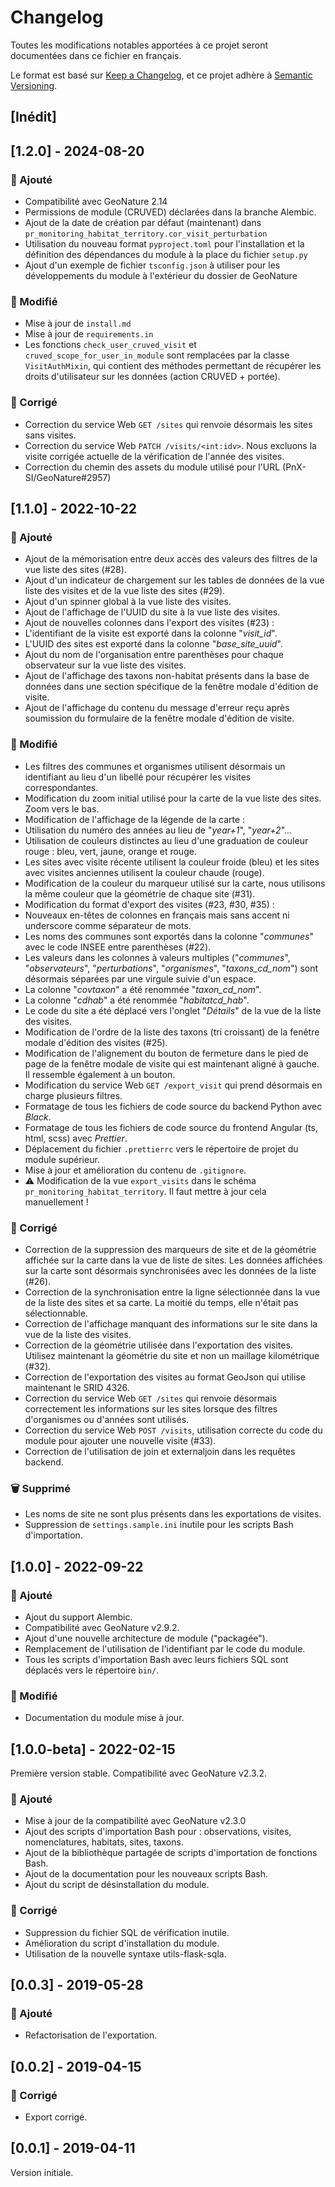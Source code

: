 # Changelog

Toutes les modifications notables apportées à ce projet seront documentées dans ce fichier en français.

Le format est basé sur [Keep a Changelog](https://keepachangelog.com/en/1.0.0/),
et ce projet adhère à [Semantic Versioning](https://semver.org/spec/v2.0.0.html).


## [Inédit]


## [1.2.0] - 2024-08-20

### 🚀 Ajouté

- Compatibilité avec GeoNature 2.14
- Permissions de module (CRUVED) déclarées dans la branche Alembic.
- Ajout de la date de création par défaut (maintenant) dans `pr_monitoring_habitat_territory.cor_visit_perturbation`
- Utilisation du nouveau format `pyproject.toml` pour l'installation et la définition des dépendances du module à la place du fichier `setup.py`
- Ajout d'un exemple de fichier `tsconfig.json` à utiliser pour les développements du module à l'extérieur du dossier de GeoNature

### 🔄 Modifié

- Mise à jour de `install.md`
- Mise à jour de `requirements.in`
- Les fonctions `check_user_cruved_visit` et `cruved_scope_for_user_in_module` sont remplacées par la classe `VisitAuthMixin`, qui contient des méthodes permettant de récupérer les droits d'utilisateur sur les données (action CRUVED + portée).

### 🐛 Corrigé

- Correction du service Web `GET /sites` qui renvoie désormais les sites sans visites.
- Correction du service Web `PATCH /visits/<int:idv>`. Nous excluons la visite corrigée actuelle de la vérification de l'année des visites.
- Correction du chemin des assets du module utilisé pour l'URL (PnX-SI/GeoNature#2957)


## [1.1.0] - 2022-10-22

### 🚀 Ajouté

- Ajout de la mémorisation entre deux accès des valeurs des filtres de la vue liste des sites (#28).
- Ajout d'un indicateur de chargement sur les tables de données de la vue liste des visites et de la vue liste des sites (#29).
- Ajout d'un spinner global à la vue liste des visites.
- Ajout de l'affichage de l'UUID du site à la vue liste des visites.
- Ajout de nouvelles colonnes dans l'export des visites (#23) :
- L'identifiant de la visite est exporté dans la colonne "_visit_id_".
- L'UUID des sites est exporté dans la colonne "_base_site_uuid_".
- Ajout du nom de l'organisation entre parenthèses pour chaque observateur sur la vue liste des visites.
- Ajout de l'affichage des taxons non-habitat présents dans la base de données dans
une section spécifique de la fenêtre modale d'édition de visite.
- Ajout de l'affichage du contenu du message d'erreur reçu après soumission
du formulaire de la fenêtre modale d'édition de visite.

### 🔄 Modifié

- Les filtres des communes et organismes utilisent désormais un identifiant au lieu d'un
libellé pour récupérer les visites correspondantes.
- Modification du zoom initial utilisé pour la carte de la vue liste des sites. Zoom vers le bas.
- Modification de l'affichage de la légende de la carte :
- Utilisation du numéro des années au lieu de "_year+1_", "_year+2_"...
- Utilisation de couleurs distinctes au lieu d'une graduation de couleur rouge : bleu, vert, jaune, orange et rouge.
- Les sites avec visite récente utilisent la couleur froide (bleu) et les sites avec visites anciennes utilisent la couleur chaude (rouge).
- Modification de la couleur du marqueur utilisé sur la carte, nous utilisons la même couleur que la géométrie de chaque site (#31).
- Modification du format d'export des visites (#23, #30, #35) :
- Nouveaux en-têtes de colonnes en français mais sans accent ni underscore comme séparateur de mots.
- Les noms des communes sont exportés dans la colonne "_communes_" avec le code INSEE entre parenthèses (#22).
- Les valeurs dans les colonnes à valeurs multiples ("_communes_", "_observateurs_",
"_perturbations_", "_organismes_", "_taxons_cd_nom_") sont désormais séparées par une virgule suivie d'un espace.
- La colonne "_covtaxon_" a été renommée "_taxon_cd_nom_".
- La colonne "_cdhab_" a été renommée "_habitat*cd_hab*_".
- Le code du site a été déplacé vers l'onglet "_Détails_" de la vue de la liste des visites.
- Modification de l'ordre de la liste des taxons (tri croissant) de la fenêtre modale d'édition des visites (#25).
- Modification de l'alignement du bouton de fermeture dans le pied de page de la fenêtre modale de visite qui est maintenant aligné à gauche.
Il ressemble également à un bouton.
- Modification du service Web `GET /export_visit` qui prend désormais en charge plusieurs filtres.
- Formatage de tous les fichiers de code source du backend Python avec _Black_.
- Formatage de tous les fichiers de code source du frontend Angular (ts, html, scss) avec _Prettier_.
- Déplacement du fichier `.prettierrc` vers le répertoire de projet du module supérieur.
- Mise à jour et amélioration du contenu de `.gitignore`.
- ⚠️ Modification de la vue `export_visits` dans le schéma `pr_monitoring_habitat_territory`. Il faut mettre à jour cela manuellement !

### 🐛 Corrigé

- Correction de la suppression des marqueurs de site et de la géométrie affichée sur la carte dans la vue de liste de sites.
Les données affichées sur la carte sont désormais synchronisées avec les données de la liste (#26).
- Correction de la synchronisation entre la ligne sélectionnée dans la vue de la liste des sites et sa carte.
La moitié du temps, elle n'était pas sélectionnable.
- Correction de l'affichage manquant des informations sur le site dans la vue de la liste des visites.
- Correction de la géométrie utilisée dans l'exportation des visites. Utilisez maintenant la géométrie du site et non un maillage kilométrique (#32).
- Correction de l'exportation des visites au format GeoJson qui utilise maintenant le SRID 4326.
- Correction du service Web `GET /sites` qui renvoie désormais correctement les informations sur les sites lorsque des filtres d'organismes ou d'années sont utilisés.
- Correction du service Web `POST /visits`, utilisation correcte du code du module pour ajouter une nouvelle visite (#33).
- Correction de l'utilisation de join et externaljoin dans les requêtes backend.

### 🗑 Supprimé

- Les noms de site ne sont plus présents dans les exportations de visites.
- Suppression de `settings.sample.ini` inutile pour les scripts Bash d'importation.


## [1.0.0] - 2022-09-22

### 🚀 Ajouté

- Ajout du support Alembic.
- Compatibilité avec GeoNature v2.9.2.
- Ajout d'une nouvelle architecture de module ("packagée").
- Remplacement de l'utilisation de l'identifiant par le code du module.
- Tous les scripts d'importation Bash avec leurs fichiers SQL sont déplacés vers le répertoire `bin/`.

### 🔄 Modifié

- Documentation du module mise à jour.


## [1.0.0-beta] - 2022-02-15

Première version stable. Compatibilité avec GeoNature v2.3.2.

### 🚀 Ajouté

- Mise à jour de la compatibilité avec GeoNature v2.3.0
- Ajout des scripts d'importation Bash pour : observations, visites, nomenclatures, habitats, sites, taxons.
- Ajout de la bibliothèque partagée de scripts d'importation de fonctions Bash.
- Ajout de la documentation pour les nouveaux scripts Bash.
- Ajout du script de désinstallation du module.

### 🐛 Corrigé

- Suppression du fichier SQL de vérification inutile.
- Amélioration du script d'installation du module.
- Utilisation de la nouvelle syntaxe utils-flask-sqla.


## [0.0.3] - 2019-05-28

### 🚀 Ajouté

- Refactorisation de l'exportation.


## [0.0.2] - 2019-04-15

### 🐛 Corrigé

- Export corrigé.


## [0.0.1] - 2019-04-11

Version initiale.
